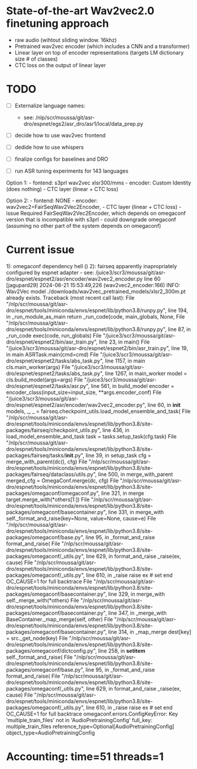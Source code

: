 
# State-of-the-art Wav2vec2.0 finetuning approach
- raw audio (wihtout sliding window. 16khz)
- Pretrained wav2vec encoder (which includes a CNN and a transformer)
- Linear layer on top of encoder representations (targets LM dictionary size # of classes)
- CTC loss on the output of linear layer






# TODO
- [ ] Externalize language names:
    - see: /nlp/scr/moussa/git/asr-dro/espnet/egs2/asr_dro/asr1/local/data_prep.py
- [ ] decide how to use wav2vec frontend
- [ ] dedide how to use whispers
- [ ] finalize configs for baselines and DRO
- [ ] run ASR tuning experiments for 143 languages 
 

Option 1:
    - fontend: s3prl wav2vec xlsr300/mms
    - encoder: Custom Identity (does nothing)
    - CTC layer (linear + CTC loss)



Option 2:
    - fontend: NONE
    - encoder: wav2vec2=FairSeqWav2Vec2Encoder,
    - CTC layer (linear + CTC loss)
        - issue Required FairSeqWav2Vec2Encoder, which depends on omegaconf version that is incompatible with s3prl
            - could downgrade omegaconf (assuming no other part of the system depends on omegaconf)




# Current issue
1): omegaconf dependency hell ()
2): fairseq apparently inapropriately configured by espnet adapter
    - see: /juice3/scr3/moussa/git/asr-dro/espnet/espnet2/asr/encoder/wav2vec2_encoder.py line 60
[jagupard29] 2024-06-21 15:53:49,226 (wav2vec2_encoder:166) INFO: Wav2Vec model ./downloads/wav2vec_pretrained_models/xlsr2_300m.pt already exists.
Traceback (most recent call last):
  File "/nlp/scr/moussa/git/asr-dro/espnet/tools/miniconda/envs/espnet/lib/python3.8/runpy.py", line 194, in _run_module_as_main
    return _run_code(code, main_globals, None,
  File "/nlp/scr/moussa/git/asr-dro/espnet/tools/miniconda/envs/espnet/lib/python3.8/runpy.py", line 87, in _run_code
    exec(code, run_globals)
  File "/juice3/scr3/moussa/git/asr-dro/espnet/espnet2/bin/asr_train.py", line 23, in <module>
    main()
  File "/juice3/scr3/moussa/git/asr-dro/espnet/espnet2/bin/asr_train.py", line 19, in main
    ASRTask.main(cmd=cmd)
  File "/juice3/scr3/moussa/git/asr-dro/espnet/espnet2/tasks/abs_task.py", line 1157, in main
    cls.main_worker(args)
  File "/juice3/scr3/moussa/git/asr-dro/espnet/espnet2/tasks/abs_task.py", line 1267, in main_worker
    model = cls.build_model(args=args)
  File "/juice3/scr3/moussa/git/asr-dro/espnet/espnet2/tasks/asr.py", line 561, in build_model
    encoder = encoder_class(input_size=input_size, **args.encoder_conf)
  File "/juice3/scr3/moussa/git/asr-dro/espnet/espnet2/asr/encoder/wav2vec2_encoder.py", line 60, in __init__
    models, _, _ = fairseq.checkpoint_utils.load_model_ensemble_and_task(
  File "/nlp/scr/moussa/git/asr-dro/espnet/tools/miniconda/envs/espnet/lib/python3.8/site-packages/fairseq/checkpoint_utils.py", line 436, in load_model_ensemble_and_task
    task = tasks.setup_task(cfg.task)
  File "/nlp/scr/moussa/git/asr-dro/espnet/tools/miniconda/envs/espnet/lib/python3.8/site-packages/fairseq/tasks/__init__.py", line 39, in setup_task
    cfg = merge_with_parent(dc(), cfg)
  File "/nlp/scr/moussa/git/asr-dro/espnet/tools/miniconda/envs/espnet/lib/python3.8/site-packages/fairseq/dataclass/utils.py", line 500, in merge_with_parent
    merged_cfg = OmegaConf.merge(dc, cfg)
  File "/nlp/scr/moussa/git/asr-dro/espnet/tools/miniconda/envs/espnet/lib/python3.8/site-packages/omegaconf/omegaconf.py", line 321, in merge
    target.merge_with(*others[1:])
  File "/nlp/scr/moussa/git/asr-dro/espnet/tools/miniconda/envs/espnet/lib/python3.8/site-packages/omegaconf/basecontainer.py", line 331, in merge_with
    self._format_and_raise(key=None, value=None, cause=e)
  File "/nlp/scr/moussa/git/asr-dro/espnet/tools/miniconda/envs/espnet/lib/python3.8/site-packages/omegaconf/base.py", line 95, in _format_and_raise
    format_and_raise(
  File "/nlp/scr/moussa/git/asr-dro/espnet/tools/miniconda/envs/espnet/lib/python3.8/site-packages/omegaconf/_utils.py", line 629, in format_and_raise
    _raise(ex, cause)
  File "/nlp/scr/moussa/git/asr-dro/espnet/tools/miniconda/envs/espnet/lib/python3.8/site-packages/omegaconf/_utils.py", line 610, in _raise
    raise ex  # set end OC_CAUSE=1 for full backtrace
  File "/nlp/scr/moussa/git/asr-dro/espnet/tools/miniconda/envs/espnet/lib/python3.8/site-packages/omegaconf/basecontainer.py", line 329, in merge_with
    self._merge_with(*others)
  File "/nlp/scr/moussa/git/asr-dro/espnet/tools/miniconda/envs/espnet/lib/python3.8/site-packages/omegaconf/basecontainer.py", line 347, in _merge_with
    BaseContainer._map_merge(self, other)
  File "/nlp/scr/moussa/git/asr-dro/espnet/tools/miniconda/envs/espnet/lib/python3.8/site-packages/omegaconf/basecontainer.py", line 314, in _map_merge
    dest[key] = src._get_node(key)
  File "/nlp/scr/moussa/git/asr-dro/espnet/tools/miniconda/envs/espnet/lib/python3.8/site-packages/omegaconf/dictconfig.py", line 258, in __setitem__
    self._format_and_raise(
  File "/nlp/scr/moussa/git/asr-dro/espnet/tools/miniconda/envs/espnet/lib/python3.8/site-packages/omegaconf/base.py", line 95, in _format_and_raise
    format_and_raise(
  File "/nlp/scr/moussa/git/asr-dro/espnet/tools/miniconda/envs/espnet/lib/python3.8/site-packages/omegaconf/_utils.py", line 629, in format_and_raise
    _raise(ex, cause)
  File "/nlp/scr/moussa/git/asr-dro/espnet/tools/miniconda/envs/espnet/lib/python3.8/site-packages/omegaconf/_utils.py", line 610, in _raise
    raise ex  # set end OC_CAUSE=1 for full backtrace
omegaconf.errors.ConfigKeyError: Key 'multiple_train_files' not in 'AudioPretrainingConfig'
	full_key: multiple_train_files
	reference_type=Optional[AudioPretrainingConfig]
	object_type=AudioPretrainingConfig
# Accounting: time=51 threads=1
